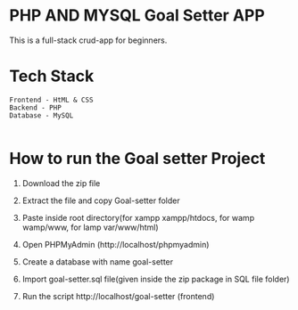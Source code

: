 # PHP AND MYSQL Goal Setter APP

This is a full-stack crud-app for beginners.

# Tech Stack

```
Frontend - HtML & CSS
Backend - PHP
Database - MySQL


```

# How to run the Goal setter Project

1. Download the zip file

2. Extract the file and copy Goal-setter folder

3. Paste inside root directory(for xampp xampp/htdocs, for wamp wamp/www, for lamp var/www/html)

4. Open PHPMyAdmin (http://localhost/phpmyadmin)

5. Create a database with name goal-setter

6. Import goal-setter.sql file(given inside the zip package in SQL file folder)

7. Run the script http://localhost/goal-setter (frontend)
